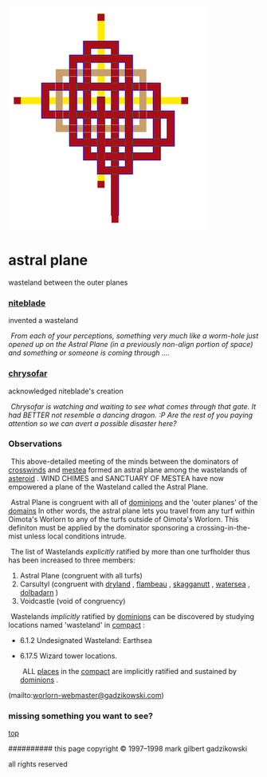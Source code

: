 ![pattern](assets/pattern.gif)

# astral plane



wasteland between the outer planes

###  [niteblade](niteblade.md) 



invented a wasteland





 ![xparent](assets/xparent.gif) *From each of your perceptions, something very much like a worm-hole just opened up on the Astral Plane (in a previously non-align portion of space) and something or someone is coming through ....*








###  [chrysofar](chrysofar.md) 



acknowledged niteblade's creation





 ![xparent](assets/xparent.gif) *Chrysofar is watching and waiting to see what comes through that gate. It had BETTER not resemble a dancing dragon. :P Are the rest of you paying attention so we can avert a possible disaster here?*








### Observations









  ![xparent](assets/xparent.gif) This above-detailed meeting of the minds between the dominators of  [crosswinds](crosswinds.md)  and  [mestea](mestea.md)  formed an astral plane among the wastelands of  [asteroid](asteroid.md) . WIND CHIMES and SANCTUARY OF MESTEA have now empowered a plane of the Wasteland called the Astral Plane.

  ![xparent](assets/xparent.gif) Astral Plane is congruent with all of  [dominions](dominions.md)  and the 'outer planes' of the  [domains](domains.md)  In other words, the astral plane lets you travel from any turf within Oimota's Worlorn to any of the turfs outside of Oimota's Worlorn. This definiton must be applied by the dominator sponsoring a crossing-in-the-mist unless local conditions intrude.

  ![xparent](assets/xparent.gif) The list of Wastelands *explicitly* ratified by more than one turfholder thus has been increased to three members:

1. Astral Plane (congruent with all turfs)
1. Carsultyl (congruent with  [dryland](dryland.md) ,  [flambeau](flambeau.md) ,  [skagganutt](skagganutt.md) ,  [watersea](watersea.md) ,  [dolbadarn](dolbadarn.md) )
1. Voidcastle (void of congruency)

  ![xparent](assets/xparent.gif) Wastelands *implicitly* ratified by  [dominions](dominions.md)  can be discovered by studying locations named 'wasteland' in  [compact](compact.md) :

* 6.1.2 Undesignated Wasteland: Earthsea
* 6.17.5 Wizard tower locations.

  ![xparent](assets/xparent.gif) ALL  [places](places.md)  in the  [compact](compact.md)  are implicitly ratified and sustained by  [dominions](dominions.md) . 

 (mailto:worlorn-webmaster@gadzikowski.com) 


### missing something you want to see?



 [top](#top) 


########## this page copyright © 1997–1998 mark gilbert gadzikowski

all rights reserved